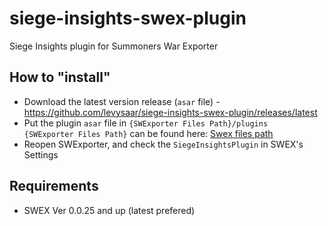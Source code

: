 # siege-insights-swex-plugin
Siege Insights plugin for Summoners War Exporter

## How to "install"
- Download the latest version release (`asar` file) - https://github.com/levysaar/siege-insights-swex-plugin/releases/latest
- Put the plugin `asar` file in `{SWExporter Files Path}/plugins`  
`{SWExporter Files Path}` can be found here: [Swex files path](https://i.imgur.com/V52VLlg.png)
- Reopen SWExporter, and check the `SiegeInsightsPlugin` in SWEX's Settings

## Requirements
- SWEX Ver 0.0.25 and up (latest prefered)
